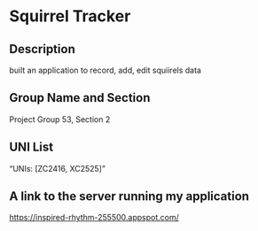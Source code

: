 # Squirrel Tracker
  
## Description
  built an application to record, add, edit squiirels data
## Group Name and Section
  Project Group 53, Section 2
## UNI List
   “UNIs: [ZC2416, XC2525]”
## A link to the server running my application
   https://inspired-rhythm-255500.appspot.com/
